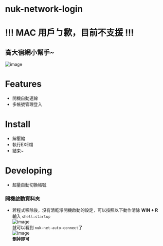 # nuk-network-login
# !!! MAC 用戶ㄅ歉，目前不支援 !!!
## 高大宿網小幫手~

![image](https://user-images.githubusercontent.com/31657781/168145714-d15efdcd-ce08-4a20-a7cd-3a0cc0a3173d.png)

# Features
- 開機自動連線
- 多帳號管理登入

# Install
- 解壓縮
- 執行EXE檔
- 結束~

# Developing
- 超量自動切換帳號


### 開機啟動資料夾
- 若程式移除後，沒有清乾淨開機啟動的設定，可以按照以下動作清除
**WIN + R** 輸入 `shell:startup`    
![image](https://user-images.githubusercontent.com/31657781/168146027-eac12f15-c455-4271-9a2d-f7f86b894de1.png)  
就可以看到 `nuk-net-auto-connect`了    
![image](https://user-images.githubusercontent.com/31657781/168146405-cc1b63bf-7df0-44c8-9851-268a2853f568.png)  
**刪掉即可**
